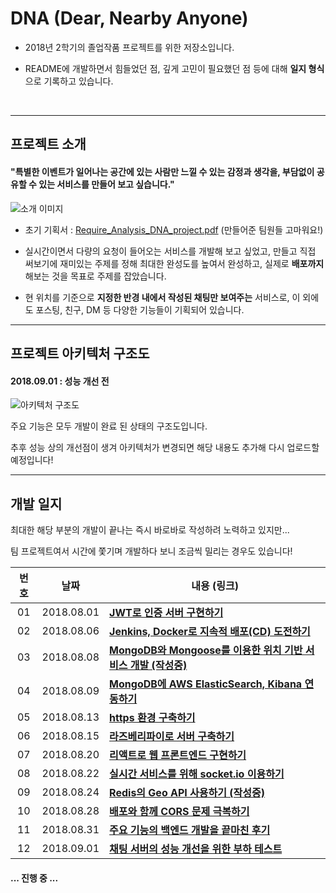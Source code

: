 # DNA (Dear, Nearby Anyone)

* 2018년 2학기의 졸업작품 프로젝트를 위한 저장소입니다.

* README에 개발하면서 힘들었던 점, 깊게 고민이 필요했던 점 등에 대해 **일지 형식**으로 기록하고 있습니다.

  ​

***

## 프로젝트 소개

#### **"특별한 이벤트가 일어나는 공간에 있는 사람만 느낄 수 있는 감정과 생각을, 부담없이 공유할 수 있는 서비스를 만들어 보고 싶습니다.**"

![소개 이미지](https://blogfiles.pstatic.net/MjAxODA4MTRfMTky/MDAxNTM0MTc3NzY1MTM0.NCF4J6dMHOkkdIOZfhedD3jE3ClrDsU62BCsdAeryVog.SYjZhtyBsQAmZE8KFL6X0tSj9-sHzwbr3qhSbeTFfWYg.PNG.3457soso/title.png)

- 초기 기획서 : [Require_Analysis_DNA_project.pdf](https://github.com/3457soso/project_DNA/blob/master/DNA_project.pdf) (만들어준 팀원들 고마워요!)

- 실시간이면서 다량의 요청이 들어오는 서비스를 개발해 보고 싶었고, 만들고 직접 써보기에 재미있는 주제를 정해 최대한 완성도를 높여서 완성하고, 실제로 **배포까지** 해보는 것을 목표로 주제를 잡았습니다.

- 현 위치를 기준으로 **지정한 반경 내에서 작성된 채팅만 보여주는** 서비스로, 이 외에도 포스팅, 친구, DM 등 다양한 기능들이 기획되어 있습니다.

  

***

## 프로젝트 아키텍처 구조도

#### 2018.09.01 : 성능 개선 전
![아키텍처 구조도](https://github.com/3457soso/team-project-DNA/blob/master/Resource/Arcitecture_Design_0901.png)

주요 기능은 모두 개발이 완료 된 상태의 구조도입니다.

추후 성능 상의 개선점이 생겨 아키텍처가 변경되면 해당 내용도 추가해 다시 업로드할 예정입니다!




***

## 개발 일지

최대한 해당 부분의 개발이 끝나는 즉시 바로바로 작성하려 노력하고 있지만... 

팀 프로젝트여서 시간에 쫓기며 개발하다 보니 조금씩 밀리는 경우도 있습니다!



| 번호 |    날짜    | 내용 (링크)                                                  |
| :--: | :--------: | ------------------------------------------------------------ |
|  01  | 2018.08.01 | [**JWT로 인증 서버 구현하기**](https://github.com/3457soso/project_DNA/blob/master/devLog/2018.08.01%20:%20JWT%EB%A1%9C%20%EC%9D%B8%EC%A6%9D%20%EC%84%9C%EB%B2%84%20%EA%B5%AC%ED%98%84%ED%95%98%EA%B8%B0.md) |
|  02  | 2018.08.06 | [**Jenkins, Docker로 지속적 배포(CD) 도전하기**](https://github.com/3457soso/project_DNA/blob/master/devLog/2018.08.06%20:%20Jenkins%2C%20Docker%EB%A1%9C%20%EC%A7%80%EC%86%8D%EC%A0%81%20%EB%B0%B0%ED%8F%AC(CD)%20%EB%8F%84%EC%A0%84%ED%95%98%EA%B8%B0.md) |
|  03  | 2018.08.08 | [**MongoDB와 Mongoose를 이용한 위치 기반 서비스 개발 (작성중)**](https://github.com/3457soso/team-project-DNA/blob/master/devLog/2018.08.08%20:%20MongoDB%EC%99%80%20Mongoose%EB%A5%BC%20%EC%9D%B4%EC%9A%A9%ED%95%9C%20%EC%9C%84%EC%B9%98%20%EA%B8%B0%EB%B0%98%20%EC%84%9C%EB%B9%84%EC%8A%A4%20%EA%B0%9C%EB%B0%9C.md) |
|  04  | 2018.08.09 | [**MongoDB에 AWS ElasticSearch, Kibana 연동하기**](https://github.com/3457soso/project_DNA/blob/master/devLog/2018.08.09%20:%20MongoDB%EC%97%90%20ElasticSearch%2C%20Kibana%20%EC%97%B0%EB%8F%99%ED%95%98%EA%B8%B0.md) |
|  05  | 2018.08.13 | [**https 환경 구축하기**](https://github.com/3457soso/project_DNA/blob/master/devLog/2018.08.13%20:%20SSL%EC%9D%84%20%EC%9D%B4%EC%9A%A9%ED%95%B4%20https%20%ED%99%98%EA%B2%BD%20%EA%B5%AC%EC%B6%95%ED%95%98%EA%B8%B0.md) |
|  06  | 2018.08.15 | [**라즈베리파이로 서버 구축하기**](https://github.com/3457soso/project_DNA/blob/master/devLog/2018.08.15%20:%20%EB%9D%BC%EC%A6%88%EB%B2%A0%EB%A6%AC%ED%8C%8C%EC%9D%B4%EB%A1%9C%20%EC%84%9C%EB%B2%84%20%EA%B5%AC%EC%B6%95%ED%95%98%EA%B8%B0.md) |
|  07  | 2018.08.20 | [**리액트로 웹 프론트엔드 구현하기**](https://github.com/3457soso/team-project-DNA/blob/master/devLog/2018.08.20%20:%20%EB%A6%AC%EC%95%A1%ED%8A%B8%EB%A1%9C%20%EC%9B%B9%20%ED%94%84%EB%A1%A0%ED%8A%B8%EC%97%94%EB%93%9C%20%EA%B5%AC%ED%98%84%ED%95%98%EA%B8%B0.md) |
|  08  | 2018.08.22 | [**실시간 서비스를 위해 socket.io 이용하기**](https://github.com/3457soso/team-project-DNA/blob/master/devLog/2018.08.22%20:%20%EC%8B%A4%EC%8B%9C%EA%B0%84%20%EC%84%9C%EB%B9%84%EC%8A%A4%EB%A5%BC%20%EC%9C%84%ED%95%B4%20Socket.io%20%EC%9D%B4%EC%9A%A9%ED%95%98%EA%B8%B0.md) |
|  09  | 2018.08.24 | [**Redis의 Geo API 사용하기 (작성중)**](https://github.com/3457soso/team-project-DNA/blob/master/devLog/2018.08.24%20:%20Redis%EC%9D%98%20Geo%20API%20%EC%82%AC%EC%9A%A9%ED%95%98%EA%B8%B0.md) |
|  10  | 2018.08.28 | [**배포와 함께 CORS 문제 극복하기**](https://github.com/3457soso/team-project-DNA/blob/master/devLog/2018.08.28%20:%20%EB%B0%B0%ED%8F%AC%EC%99%80%20%ED%95%A8%EA%BB%98%20CORS%20%EB%AC%B8%EC%A0%9C%20%EA%B7%B9%EB%B3%B5%ED%95%98%EA%B8%B0.md) |
|  11  | 2018.08.31 | [**주요 기능의 백엔드 개발을 끝마친 후기**](https://github.com/3457soso/team-project-DNA/blob/master/devLog/2018.08.31%20:%20%EC%A3%BC%EC%9A%94%20%EA%B8%B0%EB%8A%A5%EC%9D%98%20%EB%B0%B1%EC%97%94%EB%93%9C%20%EA%B0%9C%EB%B0%9C%EC%9D%84%20%EB%81%9D%EB%A7%88%EC%B9%9C%20%ED%9B%84%EA%B8%B0.md) |
|  12  | 2018.09.01 | [**채팅 서버의 성능 개선을 위한 부하 테스트**](https://github.com/3457soso/team-project-DNA/blob/master/devLog/2018.09.01%20:%20%EC%B1%84%ED%8C%85%20%EC%84%9C%EB%B2%84%EC%9D%98%20%EC%84%B1%EB%8A%A5%20%EA%B0%9C%EC%84%A0%EC%9D%84%20%EC%9C%84%ED%95%9C%20%EB%B6%80%ED%95%98%20%ED%85%8C%EC%8A%A4%ED%8A%B8.md) |




#### 

**... 진행 중 ...**
